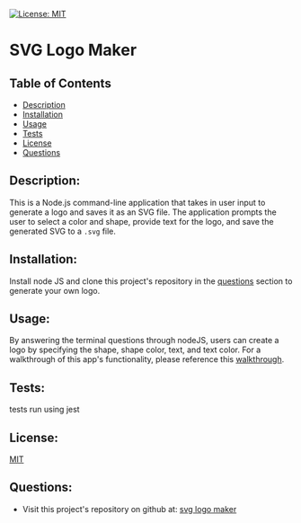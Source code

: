 




[![License: MIT](https://img.shields.io/badge/License-MIT-yellow.svg)](https://opensource.org/licenses/MIT)
# SVG Logo Maker

## Table of Contents
- [Description](#description)
- [Installation](#installation)
- [Usage](#usage)
- [Tests](#tests)
- [License](#license)
- [Questions](#questions)

## Description:
 This is a Node.js command-line application that takes in user input to generate a logo and saves it as an SVG file. The application prompts the user to select a color and shape, provide text for the logo, and save the generated SVG to a `.svg` file.


## Installation:
 Install node JS and clone this project's repository in the [questions](#questions) section to generate your own logo.

## Usage:
 By answering the terminal questions through nodeJS, users can create a logo by specifying the shape, shape color, text, and text color. For a walkthrough of this app's functionality, please reference this [walkthrough](https://drive.google.com/file/d/1t2jsW0NPp0wSfWziKfOzhvVjpDrmOKp_/view?usp=sharing).


## Tests:
 tests run using jest

## License:
 [MIT](https://opensource.org/licenses/MIT)

## Questions:
 - Visit this project's repository on github at: [svg logo maker](https://github.com/sdoval27/svg-logo-maker)



